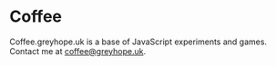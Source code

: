# Coffee
Coffee.greyhope.uk is a base of JavaScript experiments and games. Contact me at [coffee@greyhope.uk](mailto:coffee@greyhope.uk).
